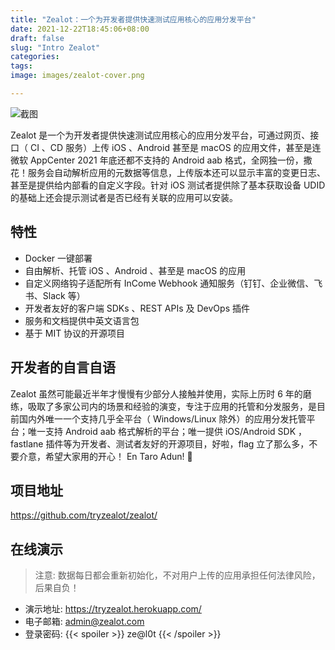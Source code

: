 ```yaml
---
title: "Zealot：一个为开发者提供快速测试应用核心的应用分发平台"
date: 2021-12-22T18:45:06+08:00
draft: false
slug: "Intro Zealot"
categories:
tags:
image: images/zealot-cover.png

---
```


![截图](/images/zealot-showcase.png)

Zealot 是一个为开发者提供快速测试应用核心的应用分发平台，可通过网页、接口（ CI 、CD 服务）上传 iOS 、Android 甚至是 macOS 的应用文件，甚至是连微软 AppCenter 2021 年底还都不支持的 Android aab 格式，全网独一份，撒花！服务会自动解析应用的元数据等信息，上传版本还可以显示丰富的变更日志、甚至是提供给内部看的自定义字段。针对 iOS 测试者提供除了基本获取设备 UDID 的基础上还会提示测试者是否已经有关联的应用可以安装。

## 特性

- Docker 一键部署
- 自由解析、托管 iOS 、Android 、甚至是 macOS 的应用
- 自定义网络钩子适配所有 InCome Webhook 通知服务（钉钉、企业微信、飞书、Slack 等）
- 开发者友好的客户端 SDKs 、REST APIs 及 DevOps 插件
- 服务和文档提供中英文语言包
- 基于 MIT 协议的开源项目

## 开发者的自言自语

Zealot 虽然可能最近半年才慢慢有少部分人接触并使用，实际上历时 6 年的磨练，吸取了多家公司内的场景和经验的演变，专注于应用的托管和分发服务，是目前国内外唯一一个支持几乎全平台（ Windows/Linux 除外）的应用分发托管平台；唯一支持 Android aab 格式解析的平台；唯一提供 iOS/Android SDK ，fastlane 插件等为开发者、测试者友好的开源项目，好啦，flag 立了那么多，不要介意，希望大家用的开心！ En Taro Adun! 🖖

## 项目地址

https://github.com/tryzealot/zealot/

## 在线演示

> 注意: 数据每日都会重新初始化，不对用户上传的应用承担任何法律风险，后果自负！

- 演示地址: https://tryzealot.herokuapp.com/
- 电子邮箱: admin@zealot.com
- 登录密码: {{< spoiler >}} ze@l0t {{< /spoiler >}}
